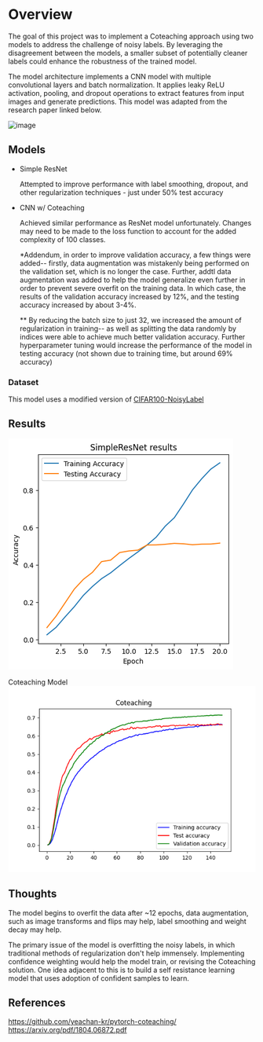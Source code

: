 # Overview

The goal of this project was to implement a Coteaching approach using two models to address the challenge of noisy labels. By leveraging the disagreement between the models, a smaller subset of potentially cleaner labels could enhance the robustness of the trained model. 

The model architecture implements a CNN model with multiple convolutional layers and batch normalization. It applies leaky ReLU activation, pooling, and dropout operations to extract features from input images and generate predictions. This model was adapted from the research paper linked below.

![image](https://github.com/icexorb/yonseicv/assets/102640559/205b863a-1ef5-4447-a775-8c533bbf0e07)

## Models
- Simple ResNet

  Attempted to improve performance with label smoothing, dropout, and other regularization techniques - just under 50% test accuracy
- CNN w/ Coteaching

  Achieved similar performance as ResNet model unfortunately. Changes may need to be made to the loss function to account for the added complexity of 100 classes.

  *Addendum, in order to improve validation accuracy, a few things were added-- firstly, data augmentation was mistakenly being performed on the validation set, which is no longer the case. Further, addtl data augmentation was added to help the model generalize even further in order to prevent severe overfit on the training data. In which case, the results of the validation accuracy increased by 12%, and the testing accuracy increased by about 3-4%. 

  ** By reducing the batch size to just 32, we increased the amount of regularization in training-- as well as splitting the data randomly by indices were able to achieve much better validation accuracy. Further hyperparameter tuning would increase the performance of the model in testing accuracy (not shown due to training time, but around 69% accuracy)
  
### Dataset

This model uses a modified version of [CIFAR100-NoisyLabel](https://www.kaggle.com/c/cifar100-image-classification-with-noisy-labels/data)


## Results
![Alt text](/RESNETcurve.png "ResNet results")

Coteaching Model
![Alt text](/results/l_curve_lr1e-05_tau0.4_warmups50_gradual80_epochs150_batch64_2023-09-02_11-37-05.png "Final results 2")


## Thoughts 

The model begins to overfit the data after ~12 epochs, data augmentation, such as image transforms and flips may help, label smoothing and weight decay may help.

The primary issue of the model is overfitting the noisy labels, in which traditional methods of regularization don't help immensely. Implementing confidence weighting would help the model train, or revising the Coteaching solution. One idea adjacent to this is to build a self resistance learning model that uses adoption of confident samples to learn.

## References
https://github.com/yeachan-kr/pytorch-coteaching/
https://arxiv.org/pdf/1804.06872.pdf
